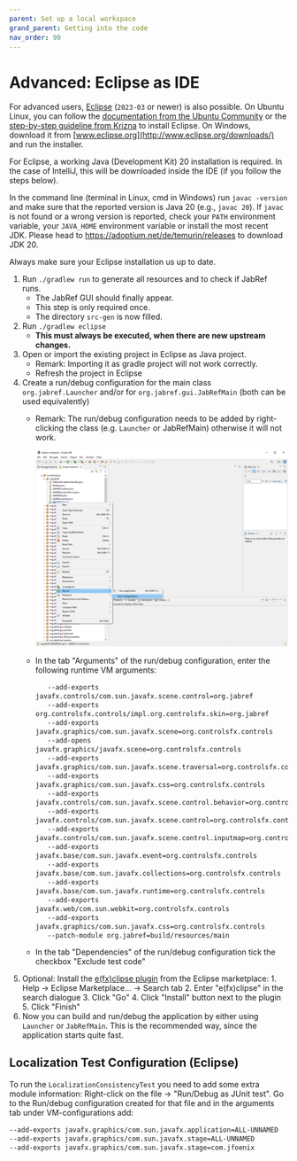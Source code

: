 ```yaml
---
parent: Set up a local workspace
grand_parent: Getting into the code
nav_order: 90
---
```


# Advanced: Eclipse as IDE

For advanced users, [Eclipse](https://eclipse.org) (`2023-03` or newer) is also possible.
On Ubuntu Linux, you can follow the [documentation from the Ubuntu Community](https://help.ubuntu.com/community/EclipseIDE#Download_Eclipse) or the [step-by-step guideline from Krizna](https://www.krizna.com/ubuntu/install-eclipse-in-ubuntu-12-04/) to install Eclipse.
On Windows, download it from [www.eclipse.org](http://www.eclipse.org/downloads/) and run the installer.

For Eclipse, a working Java (Development Kit) 20 installation is required.
In the case of IntelliJ, this will be downloaded inside the IDE (if you follow the steps below).

In the command line (terminal in Linux, cmd in Windows) run `javac -version` and make sure that the reported version is Java 20 (e.g., `javac 20`).
If `javac` is not found or a wrong version is reported, check your `PATH` environment variable, your `JAVA_HOME` environment variable or install the most recent JDK.
Please head to <https://adoptium.net/de/temurin/releases> to download JDK 20.

Always make sure your Eclipse installation us up to date.

1. Run `./gradlew run` to generate all resources and to check if JabRef runs.
   * The JabRef GUI should finally appear.
   * This step is only required once.
   * The directory `src-gen` is now filled.
2. Run `./gradlew eclipse`
   * **This must always be executed, when there are new upstream changes.**
3. Open or import the existing project in Eclipse as Java project.
   * Remark: Importing it as gradle project will not work correctly.
   * Refresh the project in Eclipse
4. Create a run/debug configuration for the main class `org.jabref.Launcher` and/or for `org.jabref.gui.JabRefMain` (both can be used equivalently)
   * Remark: The run/debug configuration needs to be added by right-clicking the class (e.g. `Launcher` or JabRefMain) otherwise it will not work.

       ![Creating the run/debug configuration by right-clicking on the class](../../images/eclipse-create-run-config.png)
   * In the tab "Arguments" of the run/debug configuration, enter the following runtime VM arguments:

       ```text
          --add-exports javafx.controls/com.sun.javafx.scene.control=org.jabref
          --add-exports org.controlsfx.controls/impl.org.controlsfx.skin=org.jabref
          --add-exports javafx.graphics/com.sun.javafx.scene=org.controlsfx.controls
          --add-opens javafx.graphics/javafx.scene=org.controlsfx.controls
          --add-exports javafx.graphics/com.sun.javafx.scene.traversal=org.controlsfx.controls
          --add-exports javafx.graphics/com.sun.javafx.css=org.controlsfx.controls
          --add-exports javafx.controls/com.sun.javafx.scene.control.behavior=org.controlsfx.controls
          --add-exports javafx.controls/com.sun.javafx.scene.control=org.controlsfx.controls
          --add-exports javafx.controls/com.sun.javafx.scene.control.inputmap=org.controlsfx.controls
          --add-exports javafx.base/com.sun.javafx.event=org.controlsfx.controls
          --add-exports javafx.base/com.sun.javafx.collections=org.controlsfx.controls
          --add-exports javafx.base/com.sun.javafx.runtime=org.controlsfx.controls
          --add-exports javafx.web/com.sun.webkit=org.controlsfx.controls
          --add-exports javafx.graphics/com.sun.javafx.css=org.controlsfx.controls
          --patch-module org.jabref=build/resources/main
       ```

   * In the tab "Dependencies" of the run/debug configuration tick the checkbox "Exclude test code"
5. Optional: Install the [e(fx)clipse plugin](http://www.eclipse.org/efxclipse/index.html) from the Eclipse marketplace: 1. Help -> Eclipse Marketplace... -> Search tab 2. Enter "e(fx)clipse" in the search dialogue 3. Click "Go" 4. Click "Install" button next to the plugin 5. Click "Finish"
6. Now you can build and run/debug the application by either using `Launcher` or `JabRefMain`. This is the recommended way, since the application starts quite fast.

## Localization Test Configuration (Eclipse)

To run the `LocalizationConsistencyTest` you need to add some extra module information: Right-click on the file -> "Run/Debug as JUnit test". Go to the Run/debug configuration created for that file and in the arguments tab under VM-configurations add:

```text
--add-exports javafx.graphics/com.sun.javafx.application=ALL-UNNAMED
--add-exports javafx.graphics/com.sun.javafx.stage=ALL-UNNAMED
--add-exports javafx.graphics/com.sun.javafx.stage=com.jfoenix
```
